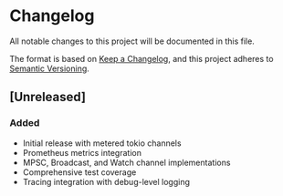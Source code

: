 # Changelog

All notable changes to this project will be documented in this file.

The format is based on [Keep a Changelog](https://keepachangelog.com/en/1.0.0/),
and this project adheres to [Semantic Versioning](https://semver.org/spec/v2.0.0.html).

## [Unreleased]

### Added
- Initial release with metered tokio channels
- Prometheus metrics integration
- MPSC, Broadcast, and Watch channel implementations
- Comprehensive test coverage
- Tracing integration with debug-level logging

